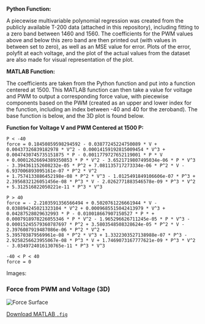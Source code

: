 **Python Function:**

A piecewise multivariable polynomial regression was created from the publicly available T-200 data (attached in this repository), including fitting to a zero band between 
1460 and 1560. The coefficients for the PWM values above and below this zero band are then printed out (with values in between set to zero), as well as an MSE value for 
error. Plots of the error, polyfit at each voltage, and the plot of the actual values from the dataset are also made for visual representation of the plot.

**MATLAB Function:**

The coefficients are taken from the Python function and put into a function centered at 1500. This MATLAB function can then take a value for voltage and PWM to output a
corresponding force value, with piecewise components based on the PWM (created as an upper and lower index for the function, including an index between -40 and 40 for the
zeroband). The base function is below, and the 3D plot is found below.



**Function for Voltage V and PWM Centered at 1500 P:**
```
P < -40
force = 0.18450859598294592 - 0.03877245224750089 * V + 0.00437326839182978 * V^2 - 0.00014159192815009454 * V^3 + 0.0047430745735151875 * P - 0.0011779727652119001 * P * V
+ 0.00012626694389350853 * P * V^2 - 3.6521719807495034e-06 * P * V^3 - 3.394361152608232e-05 * P^2 + 7.081135717273334e-06 * P^2 * V - 6.937006893095161e-07 * P^2 * V^2
+ 1.7574133886452198e-08 * P^2 * V^3 - 1.0125491849106606e-07 * P^3 + 2.3956832126051456e-08 * P^3 * V - 2.0262771883546578e-09 * P^3 * V^2 + 5.312516822050221e-11 * P^3 * V^3

P > 40
force = - 2.2103591356566494 + 0.5020761226661944 * V - 0.038894245021323104 * V^2 + 0.0009685515042413979 * V^3 + 0.04287528029632993 * P - 0.010018667907150527 * P * +
0.0007918978226055346 * P * V^2 - 1.965296626711245e-05 * P * V^3 - 0.00015245579360787697 * P^2 + 3.5803548508328624e-05 * P^2 * V - 2.3976087919487086e-06 * P^2 * V^2 +
5.395703879569961e-08 * P^2 * V^3 + 1.3322303527138988e-07 * P^3 - 2.9258256623955067e-08 * P^3 * V + 1.7469073167777621e-09 * P^3 * V^2 - 3.0349724016130765e-11 * P^3 * V^3

-40 < P < 40
force = 0
```

Images:
### Force from PWM and Voltage (3D)

![Force Surface]((https://github.com/Cyclone-Robosub/T200-PolyFitting/blob/main/Force%20from%20PWM%20and%20V%203D.png?raw=true))

[Download MATLAB `.fig`](pwm_voltage_to_force_3d.fig)
